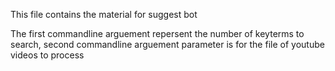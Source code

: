 This file contains the material for suggest bot

The first commandline arguement repersent the number of keyterms to search, second commandline arguement parameter is for the file of youtube videos to process

